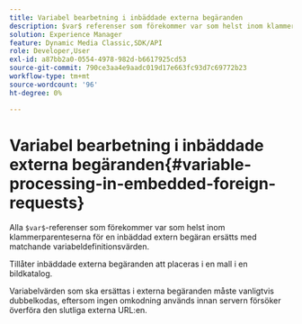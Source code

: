```yaml
---
title: Variabel bearbetning i inbäddade externa begäranden
description: $var$ referenser som förekommer var som helst inom klammerparenteserna för en inbäddad extern begäran ersätts med matchande variabeldefinitionsvärden.
solution: Experience Manager
feature: Dynamic Media Classic,SDK/API
role: Developer,User
exl-id: a87bb2a0-0554-4978-982d-b6617925cd53
source-git-commit: 790ce3aa4e9aadc019d17e663fc93d7c69772b23
workflow-type: tm+mt
source-wordcount: '96'
ht-degree: 0%

---
```


# Variabel bearbetning i inbäddade externa begäranden{#variable-processing-in-embedded-foreign-requests}

Alla `$var$`-referenser som förekommer var som helst inom klammerparenteserna för en inbäddad extern begäran ersätts med matchande variabeldefinitionsvärden.

Tillåter inbäddade externa begäranden att placeras i en mall i en bildkatalog.

Variabelvärden som ska ersättas i externa begäranden måste vanligtvis dubbelkodas, eftersom ingen omkodning används innan servern försöker överföra den slutliga externa URL:en.
